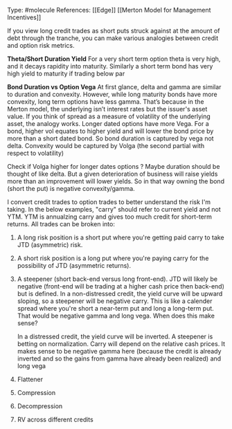 Type: #molecule 
References: [[Edge]]
[[Merton Model for Management Incentives]]

If you view long credit trades as short puts struck against at the amount of debt through the tranche, you can make various analogies between credit and option risk metrics.

**Theta/Short Duration Yield**
For a very short term option theta is very high, and it decays rapidity into maturity. Similarly a short term bond has very high yield to maturity if trading below par

**Bond Duration vs Option Vega**
At first glance, delta and gamma are similar to duration and convexity. However, while long maturity bonds have more convexity,  long term options have less gamma. That’s because in the Merton model, the underlying isn’t interest rates but the issuer's asset value. If you think of spread as a measure of volatility of the underlying asset, the analogy works. Longer dated options have more Vega. For a bond, higher vol equates to higher yield and will lower the bond price by more than a short dated bond. So bond duration is captured by vega not delta. Convexity would be captured by Volga (the second partial with respect to volatility) 

Check if Volga higher for longer dates options ?
Maybe duration should be thought of like delta. But a given deterioration of business will raise yields more than an improvement will lower yields. So in that way owning the bond (short the put) is negative convexity/gamma.



I convert credit trades to option trades to better understand the risk I'm taking. In the below examples, "carry" should refer to current yield and not YTM. YTM is annualzing carry and gives too much credit for short-term returns. All trades can be broken into:
1) A long risk position is a short put where you're getting paid carry to take JTD (asymmetric) risk. 
2) A short risk position is a long put where you're paying carry for the possibility of JTD (asymmetric returns). 
3)  A steepener (short back-end versus long front-end). JTD will likely be negative (front-end will be trading at a higher cash price then back-end) but is defined. In a non-distressed credit, the yield curve will be upward sloping, so a steepener will be negative carry.  This is like a calender spread where you're short a near-term put and long a long-term put. That would be negative gamma and long vega. When does this make sense?

	In a distressed credit, the yield curve will be inverted. A steepener is betting on normalization. Carry will depend on the relative cash prices. It makes sense to be negative gamma here (because the credit is already inverted and so the gains from gamma have already been realized) and long vega
6) Flattener
7) Compression
8) Decompression
9) RV across different credits 